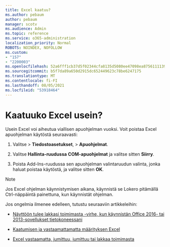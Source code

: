 ```yaml
---
title: Excel kaatuu?
ms.author: pebaum
author: pebaum
manager: scotv
ms.audience: Admin
ms.topic: reference
ms.service: o365-administration
localization_priority: Normal
ROBOTS: NOINDEX, NOFOLLOW
ms.custom:
- "157"
- "2200003"
ms.openlocfilehash: 52a6fff1cb37d5f02344cfa8135d5080ee47098ea87561111390acaf4201b30d
ms.sourcegitcommit: b5f7da89a650d2915dc652449623c78be6247175
ms.translationtype: MT
ms.contentlocale: fi-FI
ms.lasthandoff: 08/05/2021
ms.locfileid: "53918464"
---
```

# <a name="frequent-excel-crashes"></a>Kaatuuko Excel usein?

Usein Excel voi aiheutua viallisen apuohjelman vuoksi. Voit poistaa Excel apuohjelman käytöstä seuraavasti:
  
1. Valitse  \> **Tiedostoasetukset**, \> **Apuohjelmat**.

2. Valitse **Hallinta-ruudussa** **COM-apuohjelmat** ja valitse sitten **Siirry**.

3. Poista Add-Ins-ruudussa sen apuohjelman valintaruudun valinta, jonka haluat poistaa käytöstä, ja valitse sitten **OK**.

> [!NOTE]
> Jos Excel ohjelman käynnistymisen aikana, käynnistä se Lokero pitämällä Ctrl-näppäintä painettuna, kun käynnistät ohjelman.
  
Jos ongelmia ilmenee edelleen, tutustu seuraaviin artikkeleihin:
  
- [Näyttöön tulee lakkasi toimimasta -virhe, kun käynnistän Office 2016- tai 2013-sovellukset tietokoneessani](https://support.office.com/article/52bd7985-4e99-4a35-84c8-2d9b8301a2fa.aspx)

- [Kaatumisen ja vastaamattamatta määrityksen Excel](https://support.microsoft.com/help/2758592/how-to-troubleshoot-crashing-and-not-responding-issues-with-excel)

- [Excel vastaamatta, jumittuu, jumittuu tai lakkaa toimimasta](https://support.office.com/article/37e7d3c9-9e84-40bf-a805-4ca6853a1ff4.aspx)
